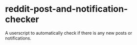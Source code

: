 # reddit-post-and-notification-checker
A userscript to automatically check if there is any new posts or notifications.

